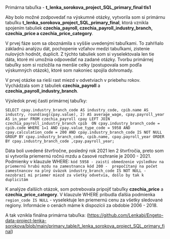 Primárna tabuľka - **t_lenka_sorokova_project_SQL_primary_final tls1**

Aby bolo možné zodpovedať na výskumné otázky, vytvorila som si primárnu tabuľku **t_lenka_sorokova_project_SQL_primary_final**, ktorá vznikla spojením tabuliek **czechia_payroll, czechia_payroll_industry_branch, czechia_price a czechia_price_category**.

V prvej fáze som sa oboznámila s vyššie uvedenými tabuľkami. To zahŕňalo základnú analýzu dát, pochopenie vzťahov medzi tabuľkami, zistenie nulových hodnôt, duplicít. 
Z týchto tabuliek som si vyselektovala len tie dáta, ktoré mi umožnia odpovedať na zadané otázky.
Tvorbu primárnej tabuľky som si rozložila na menšie celky (postupovala som podľa výskumných otázok), ktoré som nakoniec spojila dohromady.

V prvej otázke sa rieši rast miezd v odvetviach v priebehu rokov. 
Vychádzala som z tabuliek **czechia_payroll** a **czechia_payroll_industry_branch**.

Výsledok prvej časti primárnej tabuľky:

`SELECT
	cpay.industry_branch_code AS industry_code,
	cpib.name AS industry,
	round(avg(cpay.value), 2) AS average_wage,
	cpay.payroll_year AS in_year
FROM czechia_payroll cpay
LEFT JOIN czechia_payroll_industry_branch cpib 
	ON cpay.industry_branch_code = cpib.code
WHERE 1=1
	AND cpay.value_type_code = 5958
	AND cpay.calculation_code = 200
	AND cpay.industry_branch_code IS NOT NULL
GROUP BY cpay.industry_branch_code,
	 cpib.name,
	 cpay.payroll_year
ORDER BY cpay.industry_branch_code ,cpay.payroll_year;`
		 
Dáta boli uvedené štvrťročne, posledný rok 2021 len 2 štvrťročia, preto som si vytvorila priemernú ročnú mzdu a časové rozhranie je 2000 - 2021.  
Podmienky v klauzule WHERE:
`kód 5958 - zaistí obmedzenie výsledkov na priemernú hrubú mzdu na zamestnanca
kód 200 -  prepočítaný na počet zamestnancov na plný úväzok
industry_branch_code IS NOT NULL - nezobrazí mi priemer miezd za všetky odvetvia, došlo by tak k duplicitám`

K analýze ďalších otázok, som potrebovala pripojiť tabuľky **czechia_price** a **czechia_price_category**. 
V klauzule WHERE pribudla ďalšia podmienka `region_code IS NULL` - vyselektuje len priemernú cenu za všetky sledované regiony.
Informácie o cenách máme k dispozícii za obdobie 2006 - 2018.

A tak vznikla finálna primárna tabuľka:
(https://github.com/Lenkabj/Engeto-data-project-lenka-sorokova/blob/main/primary_table/t_lenka_sorokova_project_SQL_primary_final)
